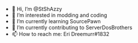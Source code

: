- 👋 Hi, I’m @StShAzzy
- 👀 I’m interested in modding and coding
- 🌱 I’m currently learning SourcePawn
- 💞️ I’m currently contributing to ServerDosBrothers
- 📫 How to reach me: Eri Dreemurr#1832

<!---
StShAzzy/StShAzzy is a ✨ special ✨ repository because its `README.md` (this file) appears on your GitHub profile.
You can click the Preview link to take a look at your changes.
--->
